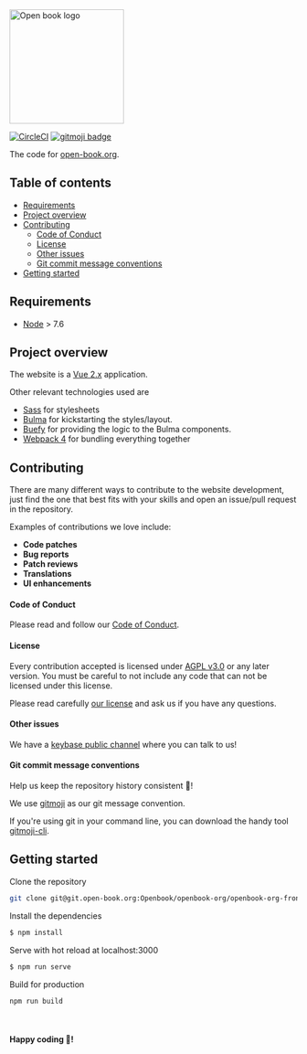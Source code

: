 <img alt="Open book logo" src="https://snag.gy/yWbLr1.jpg" width="200">

[![CircleCI](https://circleci.com/gh/OpenbookOrg/openbook-org-www.svg?style=svg)](https://circleci.com/gh/OpenbookOrg/openbook-org-www) [![gitmoji badge](https://img.shields.io/badge/gitmoji-%20😜%20😍-FFDD67.svg?style=flat-square)](https://github.com/carloscuesta/gitmoji)

The code for [open-book.org](https://open-book.org).

## Table of contents

- [Requirements](#requirements)
- [Project overview](#project-overview)
- [Contributing](#contributing)
    + [Code of Conduct](#code-of-conduct)
    + [License](#license)
    + [Other issues](#other-issues)
    + [Git commit message conventions](#git-commit-message-conventions)
- [Getting started](#getting-started)

## Requirements

* [Node](https://nodejs.org) > 7.6
 
## Project overview

The website is a [Vue 2.x](https://vuejs.org/) application.

Other relevant technologies used are

* [Sass](https://sass-lang.com/) for stylesheets
* [Bulma](https://bulma.io/documentation/overview/start/) for kickstarting the styles/layout.
* [Buefy](https://buefy.github.io/#/) for providing the logic to the Bulma components.
* [Webpack 4](https://webpack.js.org/) for bundling everything together

## Contributing

There are many different ways to contribute to the website development, just find the one that best fits with your skills and open an issue/pull request in the repository.

Examples of contributions we love include:

- **Code patches**
- **Bug reports**
- **Patch reviews**
- **Translations**
- **UI enhancements**

#### Code of Conduct

Please read and follow our [Code of Conduct](https://git.open-book.org/Openbook/openbook-org/openbook-org-frontend/openbook-org-frontend-vue/blob/master/CODE_OF_CONDUCT.md).

#### License

Every contribution accepted is licensed under [AGPL v3.0](http://www.gnu.org/licenses/agpl-3.0.html) or any later version.
You must be careful to not include any code that can not be licensed under this license.

Please read carefully [our license](https://git.open-book.org/Openbook/openbook-org/openbook-org-frontend/openbook-org-frontend-vue/blob/master/LICENSE.txt) and ask us if you have any questions.

#### Other issues

We have a [keybase public channel](https://keybase.io/team/openbookorg.public) where you can talk to us!

#### Git commit message conventions

Help us keep the repository history consistent 🙏!

We use [gitmoji](https://gitmoji.carloscuesta.me/) as our git message convention.

If you're using git in your command line, you can download the handy tool [gitmoji-cli](https://github.com/carloscuesta/gitmoji-cli).

## Getting started

Clone the repository

```sh
git clone git@git.open-book.org:Openbook/openbook-org/openbook-org-frontend/openbook-org-frontend-vue.git
```

Install the dependencies
```bash
$ npm install
```

Serve with hot reload at localhost:3000
```bash
$ npm run serve
```

Build for production
```bash
npm run build
```
<br>

#### Happy coding 🎉!
